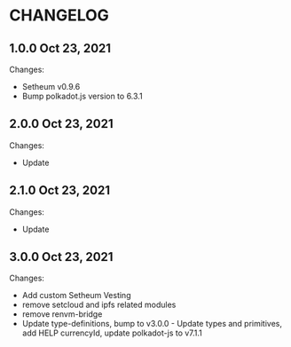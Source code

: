 # CHANGELOG

## 1.0.0 Oct 23, 2021

Changes:

- Setheum v0.9.6
- Bump polkadot.js version to 6.3.1

## 2.0.0 Oct 23, 2021

Changes:

- Update

## 2.1.0 Oct 23, 2021

Changes:

- Update

## 3.0.0 Oct 23, 2021

Changes:

- Add custom Setheum Vesting
- remove setcloud and ipfs related modules
- remove renvm-bridge
- Update type-definitions, bump to v3.0.0 - Update types and primitives, add HELP currencyId, update polkadot-js to v7.1.1